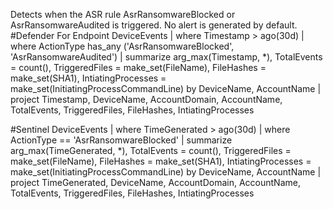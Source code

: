 Detects when the ASR rule AsrRansomwareBlocked or AsrRansomwareAudited is triggered. No alert is generated by default.
#Defender For Endpoint
		DeviceEvents
		| where Timestamp > ago(30d)
		| where ActionType has_any ('AsrRansomwareBlocked', 'AsrRansomwareAudited')
		| summarize
			 arg_max(Timestamp, *),
			 TotalEvents = count(),
			 TriggeredFiles = make_set(FileName),
			 FileHashes = make_set(SHA1),
			 IntiatingProcesses = make_set(InitiatingProcessCommandLine)
			 by DeviceName, AccountName
		| project
			 Timestamp,
			 DeviceName,
			 AccountDomain,
			 AccountName,
			 TotalEvents,
			 TriggeredFiles,
			 FileHashes,
			 IntiatingProcesses

#Sentinel
		DeviceEvents
		| where TimeGenerated > ago(30d)
		| where ActionType == 'AsrRansomwareBlocked'
		| summarize
			 arg_max(TimeGenerated, *),
			 TotalEvents = count(),
			 TriggeredFiles = make_set(FileName),
			 FileHashes = make_set(SHA1),
			 IntiatingProcesses = make_set(InitiatingProcessCommandLine)
			 by DeviceName, AccountName
		| project
			 TimeGenerated,
			 DeviceName,
			 AccountDomain,
			 AccountName,
			 TotalEvents,
			 TriggeredFiles,
			 FileHashes,
			 IntiatingProcesses



